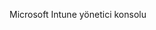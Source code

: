 <Token xmlns:xlink="http://www.w3.org/1999/xlink">Microsoft Intune yönetici konsolu</Token>

<!--HONumber=May16_HO2-->


